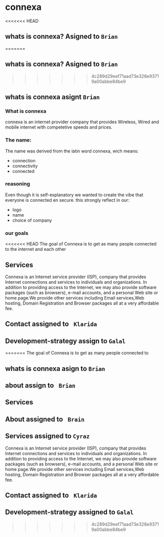 # connexa
<<<<<<< HEAD
## whats is connexa? Asigned to `Brian` 

=======

## whats is connexa? Asigned to `Brian` 


>>>>>>> 4c289d29eef71aad73e328e93719a00abbe84be9
## whats is connexa asignt `Brian` 

### What is connexa
connexa is an internet provider company that provides Wireless, Wired and mobile internet with competetive speeds and prices.
### The name:
The name was derived from the latin word connexa, wich means:
- connection
- connectivity
- connected
### reasoning
Even though it is self-explanatory we wanted to create the vibe that everyone is connected en secure.
this strongly reflect in our:
- logo
- name
- choice of company 
### our goals
<<<<<<< HEAD
The goal of Connexa is to get as many people connected to the internet and each other


## Services

Connexa is an Internet service provider (ISP), company that provides Internet connections and services to individuals and organizations.
In addition to providing access to the Internet, we may also provide software packages (such as browsers), e-mail accounts, and a personal Web site or home page.We provide other services including Email services,Web hosting, Domain Registration and Browser packages all at a very affordable fee.

## Contact assigned to ` Klarida`

## Development-strategy assign to `Galal`
=======
The goal of Connexa is to get as many people connected to


## whats is connexa asign to `Brian`


## about assign to ` Brian`

## Services







## About assigned to ` Brain`



## Services assigned to `Cyraz`

Connexa is an Internet service provider (ISP), company that provides Internet connections and services to individuals and organizations.
In addition to providing access to the Internet, we may also provide software packages (such as browsers), e-mail accounts, and a personal Web site or home page.We provide other services including Email services,Web hosting, Domain Registration and Browser packages all at a very affordable fee.


## Contact assigned to ` Klarida`



## Development-strategy  assigned to `Galal`


>>>>>>> 4c289d29eef71aad73e328e93719a00abbe84be9
